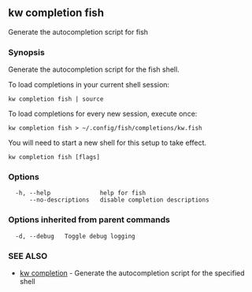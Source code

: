 ## kw completion fish

Generate the autocompletion script for fish

### Synopsis

Generate the autocompletion script for the fish shell.

To load completions in your current shell session:

	kw completion fish | source

To load completions for every new session, execute once:

	kw completion fish > ~/.config/fish/completions/kw.fish

You will need to start a new shell for this setup to take effect.


```
kw completion fish [flags]
```

### Options

```
  -h, --help              help for fish
      --no-descriptions   disable completion descriptions
```

### Options inherited from parent commands

```
  -d, --debug   Toggle debug logging
```

### SEE ALSO

* [kw completion](kw_completion.md)	 - Generate the autocompletion script for the specified shell

